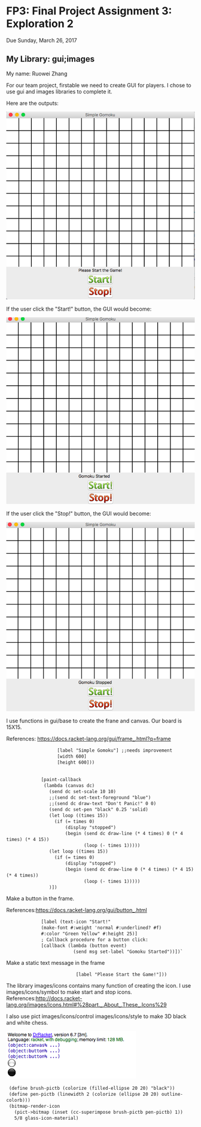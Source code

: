 # FP3: Final Project Assignment 3: Exploration 2
Due Sunday, March 26, 2017

## My Library: gui;images
My name: Ruowei Zhang

For our team project, firstable we need to create GUI for players. I chose to use gui and images libraries to complete it.

Here are the outputs:

![board](/board.png?raw=true "board image")

If the user click the "Start!" button, the GUI would become:

![start](start.png?raw=true "start image")

If the user click the "Stop!" button, the GUI would become:

![stop](stop.png?raw=true "stop image")

I use functions in gui/base to create the frane and canvas.
Our board is 15X15.

References: https://docs.racket-lang.org/gui/frame_.html?q=frame

```(define frame (new frame%
                   [label "Simple Gomoku"] ;;needs improvement
                   [width 600]
                   [height 600]))
                   
```


```(new canvas% [parent frame]
             [paint-callback
              (lambda (canvas dc)
                (send dc set-scale 10 10)
                ;;(send dc set-text-foreground "blue")
                ;;(send dc draw-text "Don't Panic!" 0 0)
                (send dc set-pen "black" 0.25 'solid)
                (let loop ((times 15))
                  (if (= times 0)
                      (display "stopped")
                      (begin (send dc draw-line (* 4 times) 0 (* 4 times) (* 4 15))
                             (loop (- times 1)))))
                (let loop ((times 15))
                  (if (= times 0)
                      (display "stopped")
                      (begin (send dc draw-line 0 (* 4 times) (* 4 15) (* 4 times))
                             (loop (- times 1)))))
                )])
```

Make a button in the frame.

References:https://docs.racket-lang.org/gui/button_.html

```(new button% [parent frame]
             [label (text-icon "Start!"
             (make-font #:weight 'normal #:underlined? #f)
             #:color "Green Yellow" #:height 25)]
             ; Callback procedure for a button click:
             [callback (lambda (button event)
                         (send msg set-label "Gomoku Started"))])`
```

Make a static text message in the frame

```(define msg (new message% [parent frame]
                          [label "Please Start the Game!"]))
```

The library images/icons contains many function of creating the icon.
I use images/icons/symbol to make start and stop icons.
References:http://docs.racket-lang.org/images/Icons.html#%28part._.About_.These_.Icons%29

I also use pict images/icons/control images/icons/style to make 3D black and white chess.

![bw](blackwhite.png?raw=true "blackwhite image")
```(define outline-colorb (icon-color->outline-color "black"))
 (define brush-pictb (colorize (filled-ellipse 20 20) "black"))
 (define pen-pictb (linewidth 2 (colorize (ellipse 20 20) outline-colorb)))
 (bitmap-render-icon
   (pict->bitmap (inset (cc-superimpose brush-pictb pen-pictb) 1))
   5/8 glass-icon-material)
 ```

<!-- Links -->
[FP1]: https://github.com/oplS17projects/FP1
[schedule]: https://github.com/oplS17projects/FP-Schedule
[markdown]: https://help.github.com/articles/markdown-basics/
[forking]: https://guides.github.com/activities/forking/
[ref-clone]: http://gitref.org/creating/#clone
[ref-commit]: http://gitref.org/basic/#commit
[ref-push]: http://gitref.org/remotes/#push
[pull-request]: https://help.github.com/articles/creating-a-pull-request

